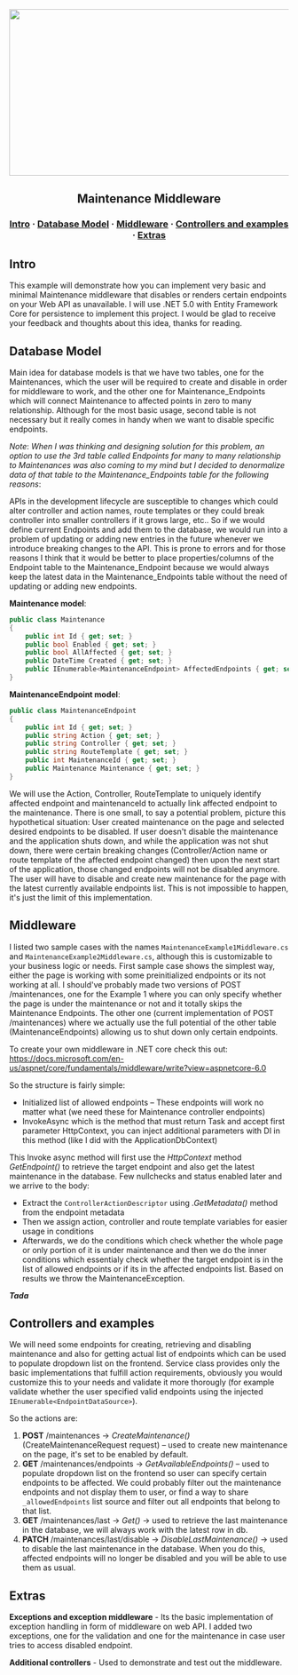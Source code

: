<img src="https://user-images.githubusercontent.com/33371344/152246024-4be97e18-a2ef-414f-a935-bfaffb7bc521.jpg" height=300 width=1000>
<h2 align="center">Maintenance Middleware</h3>
<h3 align="center">
  <a href="#intro">Intro</a>
  <span> · </span>
  <a href="#database-model">Database Model</a>
  <span> · </span>
  <a href="#middleware">Middleware</a>
  <span> · </span>
  <a href="#controllers-and-examples">Controllers and examples</a>
  <span> · </span>
  <a href="#extras">Extras</a>
</h3>

## Intro

This example will demonstrate how you can implement very basic and minimal Maintenance middleware that disables or renders certain endpoints on your Web API as unavailable. I will use .NET 5.0 with Entity Framework Core for persistence to implement this project. I would be glad to receive your feedback and thoughts about this idea, thanks for reading.

## Database Model

Main idea for database models is that we have two tables, one for the Maintenances, which the user will be required to create and disable in order for middleware to work, and the other one for Maintenance_Endpoints which will connect Maintenance to affected points in zero to many relationship. Although for the most basic usage, second table is not necessary but it really comes in handy when we want to disable specific endpoints.

_Note_:
_When I was thinking and designing solution for this problem, an option to use the 3rd table called Endpoints for many to many relationship to Maintenances was also coming to my mind but I decided to denormalize data of that table to the Maintenance_Endpoints table for the following reasons_:

APIs in the development lifecycle are susceptible to changes which could alter controller and action names, route templates or they could break controller into smaller controllers if it grows large, etc.. So if we would define current Endpoints and add them to the database, we would run into a problem of updating or adding new entries in the future whenever we introduce breaking changes to the API. This is prone to errors and for those reasons I think that it would be better to place properties/columns of the Endpoint table to the Maintenance_Endpoint because we would always keep the latest data in the Maintenance_Endpoints table without the need of updating or adding new endpoints.

**Maintenance model**:

```cs
public class Maintenance
{
    public int Id { get; set; }
    public bool Enabled { get; set; }
    public bool AllAffected { get; set; }
    public DateTime Created { get; set; }
    public IEnumerable<MaintenanceEndpoint> AffectedEndpoints { get; set; }
}
```

**MaintenanceEndpoint model**:

```cs
public class MaintenanceEndpoint
{
    public int Id { get; set; }
    public string Action { get; set; }
    public string Controller { get; set; }
    public string RouteTemplate { get; set; }
    public int MaintenanceId { get; set; }
    public Maintenance Maintenance { get; set; }
}
```

We will use the Action, Controller, RouteTemplate to uniquely identify affected endpoint and maintenanceId to actually link affected endpoint to the maintenance. There is one small, to say a potential problem, picture this hypothetical situation:
User created maintenance on the page and selected desired endpoints to be disabled. If user doesn't disable the maintenance and the application shuts down, and while the application was not shut down, there were certain breaking changes (Controller/Action name or route template of the affected endpoint changed) then upon the next start of the application, those changed endpoints will not be disabled anymore. The user will have to disable and create new maintenance for the page with the latest currently available endpoints list. This is not impossible to happen, it's just the limit of this implementation.

## Middleware

I listed two sample cases with the names `MaintenanceExample1Middleware.cs` and `MaintenanceExample2Middleware.cs`, although this is customizable to your business logic or needs.
First sample case shows the simplest way, either the page is working with some preinitialized endpoints or its not working at all. I should've probably made two versions of POST /maintenances, one for the Example 1 where you can only specify whether the page is under the maintenance or not and it totally skips the Maintenance Endpoints. The other one (current implementation of POST /maintenances) where we actually use the full potential of the other table (MaintenanceEndpoints) allowing us to shut down only certain endpoints.

To create your own middleware in .NET core check this out: https://docs.microsoft.com/en-us/aspnet/core/fundamentals/middleware/write?view=aspnetcore-6.0

So the structure is fairly simple:

- Initialized list of allowed endpoints – These endpoints will work no matter what (we need these for Maintenance controller endpoints)
- InvokeAsync which is the method that must return Task and accept first parameter HttpContext, you can inject additional parameters with DI in this method (like I did with the ApplicationDbContext)

This Invoke async method will first use the _HttpContext_ method _GetEndpoint()_ to retrieve the target endpoint and also get the latest maintenance in the database. Few nullchecks and status enabled later and we arrive to the body:

- Extract the `ControllerActionDescriptor` using _.GetMetadata<T>()_ method from the endpoint metadata
- Then we assign action, controller and route template variables for easier usage in conditions
- Afterwards, we do the conditions which check whether the whole page or only portion of it is under maintenance and then we do the inner conditions which essentialy check whether the target endpoint is in the list of allowed endpoints or if its in the affected endpoints list. Based on results we throw the MaintenanceException.

**_Tada_**

## Controllers and examples

We will need some endpoints for creating, retrieving and disabling maintenance and also for getting actual list of endpoints which can be used to populate dropdown list on the frontend. Service class provides only the basic implementations that fulfill action requirements, obviously you would customize this to your needs and validate it more thorougly (for example validate whether the user specified valid endpoints using the injected `IEnumerable<EndpointDataSource>`).

So the actions are:

1. **POST** /maintenances -> _CreateMaintenance()_ (CreateMaintenanceRequest request) – used to create new maintenance on the page, it's set to be enabled by default.
2. **GET** /maintenances/endpoints -> _GetAvailableEndpoints()_ – used to populate dropdown list on the frontend so user can specify certain endpoints to be affected. We could probably filter out the maintenance endpoints and not display them to user, or find a way to share `_allowedEndpoints` list source and filter out all endpoints that belong to that list.
3. **GET** /maintenances/last -> _Get()_ -> used to retrieve the last maintenance in the database, we will always work with the latest row in db.
4. **PATCH** /maintenances/last/disable -> _DisableLastMaintenance()_ -> used to disable the last maintenance in the database. When you do this, affected endpoints will no longer be disabled and you will be able to use them as usual.

## Extras

**Exceptions and exception middleware** - Its the basic implementation of exception handling in form of middleware on web API. I added two exceptions, one for the validation and one for the maintenance in case user tries to access disabled endpoint.

**Additional controllers** - Used to demonstrate and test out the middleware.
